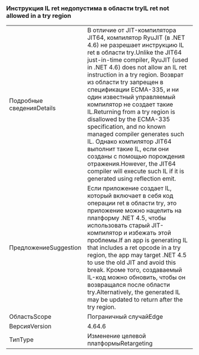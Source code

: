 ### <a name="il-ret-not-allowed-in-a-try-region"></a><span data-ttu-id="1538e-101">Инструкция IL ret недопустима в области try</span><span class="sxs-lookup"><span data-stu-id="1538e-101">IL ret not allowed in a try region</span></span>

|   |   |
|---|---|
|<span data-ttu-id="1538e-102">Подробные сведения</span><span class="sxs-lookup"><span data-stu-id="1538e-102">Details</span></span>|<span data-ttu-id="1538e-103">В отличие от JIT-компилятора JIT64, компилятор RyuJIT (в .NET 4.6) не разрешает инструкцию IL ret в области try.</span><span class="sxs-lookup"><span data-stu-id="1538e-103">Unlike the JIT64 just-in-time compiler, RyuJIT (used in .NET 4.6) does not allow an IL ret instruction in a try region.</span></span> <span data-ttu-id="1538e-104">Возврат из области try запрещен в спецификации ECMA-335, и ни один известный управляемый компилятор не создает такие IL.</span><span class="sxs-lookup"><span data-stu-id="1538e-104">Returning from a try region is disallowed by the ECMA-335 specification, and no known managed compiler generates such IL.</span></span> <span data-ttu-id="1538e-105">Однако компилятор JIT64 выполнит такие IL, если они созданы с помощью порождения отражения.</span><span class="sxs-lookup"><span data-stu-id="1538e-105">However, the JIT64 compiler will execute such IL if it is generated using reflection emit.</span></span>|
|<span data-ttu-id="1538e-106">Предложение</span><span class="sxs-lookup"><span data-stu-id="1538e-106">Suggestion</span></span>|<span data-ttu-id="1538e-107">Если приложение создает IL, который включает в себя код операции ret в области try, это приложение можно нацелить на платформу .NET 4.5, чтобы использовать старый JIT-компилятор и избежать этой проблемы.</span><span class="sxs-lookup"><span data-stu-id="1538e-107">If an app is generating IL that includes a ret opcode in a try region, the app may target .NET 4.5 to use the old JIT and avoid this break.</span></span> <span data-ttu-id="1538e-108">Кроме того, создаваемый IL-код можно обновить, чтобы он возвращался после области try.</span><span class="sxs-lookup"><span data-stu-id="1538e-108">Alternatively, the generated IL may be updated to return after the try region.</span></span>|
|<span data-ttu-id="1538e-109">Область</span><span class="sxs-lookup"><span data-stu-id="1538e-109">Scope</span></span>|<span data-ttu-id="1538e-110">Пограничный случай</span><span class="sxs-lookup"><span data-stu-id="1538e-110">Edge</span></span>|
|<span data-ttu-id="1538e-111">Версия</span><span class="sxs-lookup"><span data-stu-id="1538e-111">Version</span></span>|<span data-ttu-id="1538e-112">4.6</span><span class="sxs-lookup"><span data-stu-id="1538e-112">4.6</span></span>|
|<span data-ttu-id="1538e-113">Тип</span><span class="sxs-lookup"><span data-stu-id="1538e-113">Type</span></span>|<span data-ttu-id="1538e-114">Изменение целевой платформы</span><span class="sxs-lookup"><span data-stu-id="1538e-114">Retargeting</span></span>|

